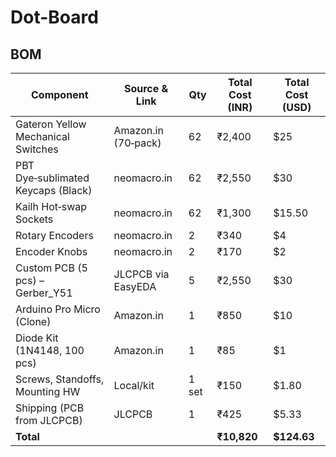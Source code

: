 # Dot-Board




























## BOM
| Component                          | Source & Link       | Qty   | Total Cost (INR) | Total Cost (USD) |
| ---------------------------------- | ------------------- | ----- | ---------------- | ---------------- |
| Gateron Yellow Mechanical Switches | Amazon.in (70‑pack) | 62    | ₹2,400           | \$25             |
| PBT Dye‑sublimated Keycaps (Black) | neomacro.in         | 62    | ₹2,550           | \$30             |
| Kailh Hot‑swap Sockets             | neomacro.in         | 62    | ₹1,300           | \$15.50          |
| Rotary Encoders                    | neomacro.in         | 2     | ₹340             | \$4              |
| Encoder Knobs                      | neomacro.in         | 2     | ₹170             | \$2              |
| Custom PCB (5 pcs) – Gerber\_Y51   | JLCPCB via EasyEDA  | 5     | ₹2,550           | \$30             |
| Arduino Pro Micro (Clone)          | Amazon.in           | 1     | ₹850             | \$10             |
| Diode Kit (1N4148, 100 pcs)        | Amazon.in           | 1     | ₹85              | \$1              |
| Screws, Standoffs, Mounting HW     | Local/kit           | 1 set | ₹150             | \$1.80           |
| Shipping (PCB from JLCPCB)         | JLCPCB              | 1     | ₹425             | \$5.33           |
| **Total**                          |                     |       | **₹10,820**      | **\$124.63**     |
